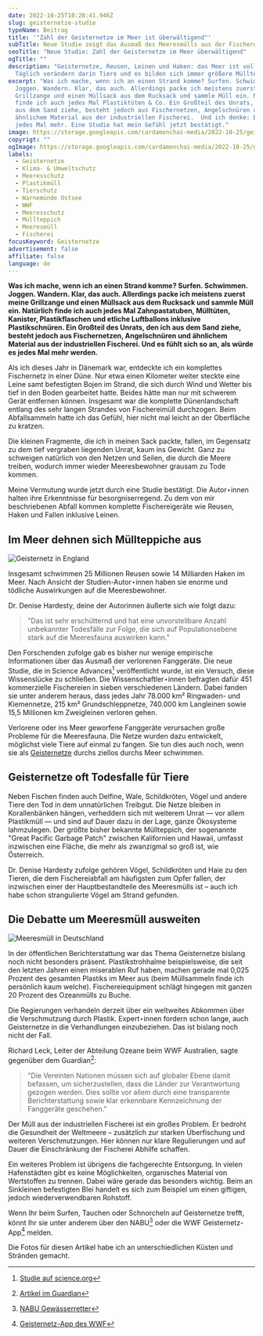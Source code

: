 ```yaml
---
date: 2022-10-25T10:28:41.946Z
slug: geisternetze-studie
typeName: Beitrag
title: '"Zahl der Geisternetze im Meer ist überwältigend"'
subTitle: Neue Studie zeigt das Ausmaß des Meeresmülls aus der Fischerei
seoTitle: "Neue Studie: Zahl der Geisternetze im Meer überwältigend"
ogTitle: ""
description: "Geisternetze, Reusen, Leinen und Haken: das Meer ist voll davon.
  Täglich verändern darin Tiere und es bilden sich immer größere Müllteppiche."
excerpt: "Was ich mache, wenn ich an einen Strand komme? Surfen. Schwimmen.
  Joggen. Wandern. Klar, das auch. Allerdings packe ich meistens zuerst meine
  Grillzange und einen Müllsack aus dem Rucksack und sammle Müll ein. Natürlich
  finde ich auch jedes Mal Plastiktüten & Co. Ein Großteil des Unrats, den ich
  aus dem Sand ziehe, besteht jedoch aus Fischernetzen, Angelschnüren und
  ähnlichem Material aus der industriellen Fischerei.  Und ich denke: Es wird
  jedes Mal mehr. Eine Studie hat mein Gefühl jetzt bestätigt."
image: https://storage.googleapis.com/cardamonchai-media/2022-10-25/geisternetze-jpeg-imagine-383838_545d5f_1024_768/640.webp
copyrigt: ""
ogImage: https://storage.googleapis.com/cardamonchai-media/2022-10-25/geisternetze-fb-jpeg-imagine-a8a8a8_758389_1200_628/640.webp
labels:
  - Geisternetze
  - Klima- & Umweltschutz
  - Meeresschutz
  - Plastikmüll
  - Tierschutz
  - Warnemünde Ostsee
  - WWF
  - Meeresschutz
  - Müllteppich
  - Meeresmüll
  - Fischerei
focusKeyword: Geisternetze
advertisement: false
affiliate: false
language: de
---
```

**Was ich mache, wenn ich an einen Strand komme? Surfen. Schwimmen. Joggen. Wandern. Klar, das auch. Allerdings packe ich meistens zuerst meine Grillzange und einen Müllsack aus dem Rucksack und sammle Müll ein. Natürlich finde ich auch jedes Mal Zahnpastatuben, Mülltüten, Kanister, Plastikflaschen und etliche Luftballons inklusive Plastikschnüren. Ein Großteil des Unrats, den ich aus dem Sand ziehe, besteht jedoch aus Fischernetzen, Angelschnüren und ähnlichem Material aus der industriellen Fischerei. Und es fühlt sich so an, als würde es jedes Mal mehr werden.**

Als ich dieses Jahr in Dänemark war, entdeckte ich ein komplettes Fischernetz in einer Düne. Nur etwa einen Kilometer weiter steckte eine Leine samt befestigten Bojen im Strand, die sich durch Wind und Wetter bis tief in den Boden gearbeitet hatte. Beides hätte man nur mit schwerem Gerät entfernen können. Insgesamt war die komplette Dünenlandschaft entlang des sehr langen Strandes von Fischereimüll durchzogen. Beim Abfallsammeln hatte ich das Gefühl, hier nicht mal leicht an der Oberfläche zu kratzen. 

Die kleinen Fragmente, die ich in meinen Sack packte, fallen, im Gegensatz zu dem tief vergraben liegenden Unrat, kaum ins Gewicht. Ganz zu schweigen natürlich von den Netzen und Seilen, die durch die Meere treiben, wodurch immer wieder Meeresbewohner grausam zu Tode kommen.

Meine Vermutung wurde jetzt durch eine Studie bestätigt. Die Autor⋆innen halten ihre Erkenntnisse für besorgniserregend. Zu dem von mir beschriebenen Abfall kommen komplette Fischereigeräte wie Reusen, Haken und Fallen inklusive Leinen.

## Im Meer dehnen sich Müllteppiche aus

![Geisternetz in England](https://storage.googleapis.com/cardamonchai-media/2022-10-25/geisternetze-england-jpeg-imagine-b8b8b8_75858c_4752_3168/640.webp "Geisternetz in England")

Insgesamt schwimmen 25 Millionen Reusen sowie 14 Milliarden Haken im Meer. Nach Ansicht der Studien-Autor⋆innen haben sie enorme und tödliche Auswirkungen auf die Meeresbewohner.

Dr. Denise Hardesty, deine der Autorinnen äußerte sich wie folgt dazu:

> "Das ist sehr erschütternd und hat eine unvorstellbare Anzahl unbekannter Todesfälle zur Folge, die sich auf Populationsebene stark auf die Meeresfauna auswirken kann."

Den Forschenden zufolge gab es bisher nur wenige empirische Informationen über das Ausmaß der verlorenen Fanggeräte. Die neue Studie, die in Science Advances[^1] veröffentlicht wurde, ist ein Versuch, diese Wissenslücke zu schließen. Die Wissenschaftler⋆innen befragten dafür 451 kommerzielle Fischereien in sieben verschiedenen Ländern. Dabei fanden sie unter anderem heraus, dass jedes Jahr 78.000 km² Ringwaden- und Kiemennetze, 215 km² Grundschleppnetze, 740.000 km Langleinen sowie 15,5 Millionen km Zweigleinen verloren gehen. 

Verlorene oder ins Meer geworfene Fanggeräte verursachen große Probleme für die Meeresfauna. Die Netze wurden dazu entwickelt, möglichst viele Tiere auf einmal zu fangen. Sie tun dies auch noch, wenn sie als [Geisternetze](/2018/08/wwf-geisternetz-warnemuende/) durchs ziellos durchs Meer schwimmen.

## Geisternetze oft Todesfalle für Tiere 

Neben Fischen finden auch Delfine, Wale, Schildkröten, Vögel und andere Tiere den Tod in dem unnatürlichen Treibgut. Die Netze bleiben in Korallenbänken hängen, verheddern sich mit weiterem Unrat — vor allem Plastikmüll — und sind auf Dauer dazu in der Lage, ganze Ökosysteme lahmzulegen. Der größte bisher bekannte Müllteppich, der sogenannte "Great Pacific Garbage Patch" zwischen Kalifornien und Hawaii, umfasst inzwischen eine Fläche, die mehr als zwanzigmal so groß ist, wie Österreich.

Dr. Denise Hardesty zufolge gehören Vögel, Schildkröten und Haie zu den Tieren, die dem Fischereiabfall am häufigsten zum Opfer fallen, der inzwischen einer der Hauptbestandteile des Meeresmülls ist – auch ich habe schon strangulierte Vögel am Strand gefunden. 

## Die Debatte um Meeresmüll ausweiten

![Meeresmüll in Deutschland](https://storage.googleapis.com/cardamonchai-media/2022-10-25/geisternetze-travemuende-jpeg-imagine-f86828_966658_4752_3168/640.webp "Geisternetz in Travemünde")

In der öffentlichen Berichterstattung war das Thema Geisternetze bislang noch nicht besonders präsent. Plastikstrohhalme beispielsweise, die seit den letzten Jahren einen miserablen Ruf haben, machen gerade mal 0,025 Prozent des gesamten Plastiks im Meer aus (beim Müllsammeln finde ich persönlich kaum welche). Fischereiequipment schlägt hingegen mit ganzen 20 Prozent des Ozeanmülls zu Buche.

Die Regierungen verhandeln derzeit über ein weltweites Abkommen über die Verschmutzung durch Plastik. Expert⋆innen fordern schon lange, auch Geisternetze in die Verhandlungen einzubeziehen. Das ist bislang noch nicht der Fall.

Richard Leck, Leiter der Abteilung Ozeane beim WWF Australien, sagte gegenüber dem Guardian[^2]:

> "Die Vereinten Nationen müssen sich auf globaler Ebene damit befassen, um sicherzustellen, dass die Länder zur Verantwortung gezogen werden. Dies sollte vor allem durch eine transparente Berichterstattung sowie klar erkennbare Kennzeichnung der Fanggeräte geschehen."

Der Müll aus der industriellen Fischerei ist ein großes Problem. Er bedroht die Gesundheit der Weltmeere – zusätzlich zur starken Überfischung und weiteren Verschmutzungen. Hier können nur klare Regulierungen und auf Dauer die Einschränkung der Fischerei Abhilfe schaffen.

Ein weiteres Problem ist übrigens die fachgerechte Entsorgung. In vielen Hafenstädten gibt es keine Möglichkeiten, organisches Material von Wertstoffen zu trennen. Dabei wäre gerade das besonders wichtig. Beim an Sinkleinen befestigten Blei handelt es sich zum Beispiel um einen giftigen, jedoch wiederverwendbaren Rohstoff.

Wenn Ihr beim Surfen, Tauchen oder Schnorcheln auf Geisternetze trefft, könnt Ihr sie unter anderem über den NABU[^3] oder die WWF Geisternetz-App[^4] melden.

Die Fotos für diesen Artikel habe ich an unterschiedlichen Küsten und Stränden gemacht.

[^1]: [Studie auf science.org](https://www.science.org/doi/10.1126/sciadv.abq0135)

[^2]: [Artikel im Guardian](https://www.theguardian.com/environment/2022/oct/16/new-study-reveals-staggering-scale-of-lost-fishing-gear-drifting-in-earths-oceans)

[^3]: [NABU Gewässerretter](https://www.nabu.de/natur-und-landschaft/aktionen-und-projekte/meere-ohne-plastik/gewaesserretter/index.html)

[^4]: [Geisternetz-App des WWF](https://www.wwf.de/2020/januar/per-app-ans-netz#:~:text=Mithilfe%20des%20%E2%80%9EWWF%20Geistertauchers%E2%80%9C%2C,sowie%20bereits%20gemeldete%20Sonarpunkte%20verifizieren.)